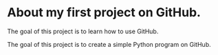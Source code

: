 # About my first project on GitHub.

The goal of this project is to learn how to use GitHub.

The goal of this project is to create a simple Python program on GitHub.


